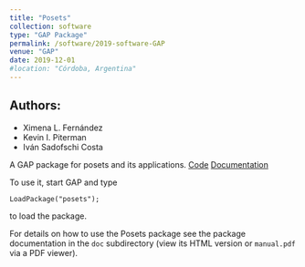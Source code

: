 ```yaml
---
title: "Posets"
collection: software
type: "GAP Package"
permalink: /software/2019-software-GAP
venue: "GAP"
date: 2019-12-01
#location: "Córdoba, Argentina"
---
```


## Authors:
* Ximena L. Fernández
* Kevin I. Piterman
* Iván Sadofschi Costa

A GAP package for posets and its applications.
[Code](https://github.com/isadofschi/posets)
[Documentation](http://mate.dm.uba.ar/~isadofschi/posets)


To use it, start GAP and type

	LoadPackage("posets");

to load the package.


For details on how to use the Posets package see the package
documentation in the `doc` subdirectory (view its HTML version or 
`manual.pdf`  via a PDF viewer).


